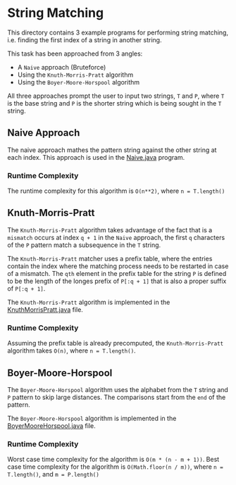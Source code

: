 # String Matching

This directory contains 3 example programs for performing string matching, i.e. finding the first index of a string in another string.

This task has been approached from 3 angles:
* A `Naive` approach (Bruteforce)
* Using the `Knuth-Morris-Pratt` algorithm
* Using the `Boyer-Moore-Horspool` algorithm

All three approaches prompt the user to input two strings, `T` and `P`, where `T` is the base string and `P` is the shorter string which is being sought in the `T` string.

## Naive Approach

The naive approach mathes the pattern string against the other string at each index. This approach is used in the [Naive.java](./Naive.java) program.

### Runtime Complexity

The runtime complexity for this algorithm is `O(n**2)`, where `n = T.length()`

## Knuth-Morris-Pratt

The `Knuth-Morris-Pratt` algorithm takes advantage of the fact that is a `mismatch` occurs at index `q + 1` in the `Naive` approach, the first `q` characters of the `P` pattern match a subsequence in the `T` string.

The `Knuth-Morris-Pratt` matcher uses a prefix table, where the entries contain the index where the matching process needs to be restarted in case of a mismatch. The `qth` element in the prefix table for the string `P` is defined to be the length of the longes prefix of `P[:q + 1]` that is also a proper suffix of `P[:q + 1]`.

The `Knuth-Morris-Pratt` algorithm is implemented in the [KnuthMorrisPratt.java](./KnuthMorrisPratt.java) file.

### Runtime Complexity

Assuming the prefix table is already precomputed, the `Knuth-Morris-Pratt` algorithm takes `O(n)`, where `n = T.length()`.

## Boyer-Moore-Horspool

The `Boyer-Moore-Horspool` algorithm uses the alphabet from the `T` string and `P` pattern to skip large distances. The comparisons start from the `end` of the pattern.

The `Boyer-Moore-Horspool` algorithm is implemented in the [BoyerMooreHorspool.java](./BoyerMooreHorspool.java) file.

### Runtime Complexity

Worst case time complexity for the algorithm is `O(m * (n - m + 1))`. Best case time complexity for the algorithm is `O(Math.floor(n / m))`, where `n = T.length()`, and `m = P.length()`